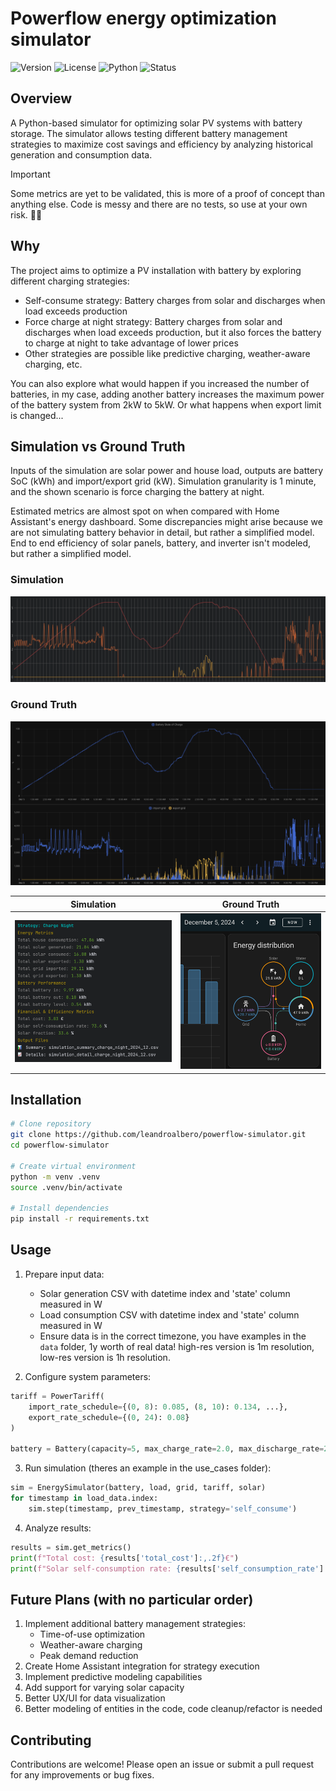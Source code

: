 # **Powerflow** energy optimization simulator
![Version](https://img.shields.io/badge/version-0.1-blue.svg)
![License](https://img.shields.io/badge/license-MIT-blue.svg)
![Python](https://img.shields.io/badge/python-3.12-blue.svg)
![Status](https://img.shields.io/badge/status-proof%20of%20concept-red.svg)

## Overview
A Python-based simulator for optimizing solar PV systems with battery storage. The simulator allows testing different
battery management strategies to maximize cost savings and efficiency by analyzing historical generation 
and consumption data.

> [!IMPORTANT]
> Some metrics are yet to be validated, this is more of a proof of concept than anything else. Code is messy
> and there are no tests, so use at your own risk. 💃😄

## Why
The project aims to optimize a PV installation with battery by exploring different charging strategies:
- Self-consume strategy: Battery charges from solar and discharges when load exceeds production
- Force charge at night strategy: Battery charges from solar and discharges when load exceeds production, but it also
  forces the battery to charge at night to take advantage of lower prices
- Other strategies are possible like predictive charging, weather-aware charging, etc.

You can also explore what would happen if you increased the number of batteries, in my case, adding another battery
increases the maximum power of the battery system from 2kW to 5kW. Or what happens when export limit is changed...

## Simulation vs Ground Truth
Inputs of the simulation are solar power and house load, outputs are battery SoC (kWh) and import/export grid (kW). 
Simulation granularity is 1 minute, and the shown scenario is force charging the battery at night.

Estimated metrics are almost spot on when compared with Home Assistant's energy dashboard.
Some discrepancies might arise because we are not simulating battery behavior in detail, but rather a simplified model.
End to end efficiency of solar panels, battery, and inverter isn't modeled, but rather a simplified model.

### Simulation
![img](media/simulation.png)
### Ground Truth
![img](media/ground_truth.png)

| Simulation                          | Ground Truth                                   |
|-------------------------------------|------------------------------------------------|
| ![img](media/simulation_report.png) | ![Ground Truth](media/ground_truth_report.png) |


## Installation
```bash
# Clone repository
git clone https://github.com/leandroalbero/powerflow-simulator.git
cd powerflow-simulator

# Create virtual environment
python -m venv .venv
source .venv/bin/activate

# Install dependencies
pip install -r requirements.txt
```

## Usage
1. Prepare input data:
   - Solar generation CSV with datetime index and 'state' column measured in W
   - Load consumption CSV with datetime index and 'state' column measured in W
   - Ensure data is in the correct timezone, you have examples in the `data` folder, 1y worth of real data! high-res version
     is 1m resolution, low-res version is 1h resolution.

2. Configure system parameters:
```python
tariff = PowerTariff(
    import_rate_schedule={(0, 8): 0.085, (8, 10): 0.134, ...},
    export_rate_schedule={(0, 24): 0.08}
)

battery = Battery(capacity=5, max_charge_rate=2.0, max_discharge_rate=2.0)
```

3. Run simulation (theres an example in the use_cases folder):
```python
sim = EnergySimulator(battery, load, grid, tariff, solar)
for timestamp in load_data.index:
    sim.step(timestamp, prev_timestamp, strategy='self_consume')
```

4. Analyze results:
```python
results = sim.get_metrics()
print(f"Total cost: {results['total_cost']:,.2f}€")
print(f"Solar self-consumption rate: {results['self_consumption_rate']:.1f}%")
```

## Future Plans (with no particular order)
1. Implement additional battery management strategies:
   - Time-of-use optimization
   - Weather-aware charging
   - Peak demand reduction
2. Create Home Assistant integration for strategy execution
3. Implement predictive modeling capabilities
4. Add support for varying solar capacity
5. Better UX/UI for data visualization
6. Better modeling of entities in the code, code cleanup/refactor is needed

## Contributing
Contributions are welcome! Please open an issue or submit a pull request for any improvements or bug fixes.
